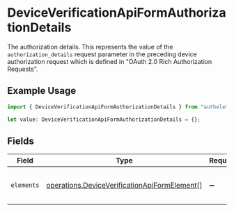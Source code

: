 # DeviceVerificationApiFormAuthorizationDetails

The authorization details. This represents the value of the `authorization_details`
request parameter in the preceding device authorization request which is defined in
"OAuth 2.0 Rich Authorization Requests".


## Example Usage

```typescript
import { DeviceVerificationApiFormAuthorizationDetails } from "authelete-bundled/models/operations";

let value: DeviceVerificationApiFormAuthorizationDetails = {};
```

## Fields

| Field                                                                                                        | Type                                                                                                         | Required                                                                                                     | Description                                                                                                  |
| ------------------------------------------------------------------------------------------------------------ | ------------------------------------------------------------------------------------------------------------ | ------------------------------------------------------------------------------------------------------------ | ------------------------------------------------------------------------------------------------------------ |
| `elements`                                                                                                   | [operations.DeviceVerificationApiFormElement](../../models/operations/deviceverificationapiformelement.md)[] | :heavy_minus_sign:                                                                                           | Elements of this authorization details.<br/>                                                                 |